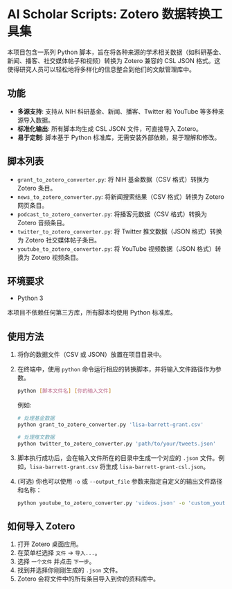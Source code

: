 # AI Scholar Scripts: Zotero 数据转换工具集

本项目包含一系列 Python 脚本，旨在将各种来源的学术相关数据（如科研基金、新闻、播客、社交媒体帖子和视频）转换为 Zotero 兼容的 CSL JSON 格式。这使得研究人员可以轻松地将多样化的信息整合到他们的文献管理库中。

## 功能

- **多源支持**: 支持从 NIH 科研基金、新闻、播客、Twitter 和 YouTube 等多种来源导入数据。
- **标准化输出**: 所有脚本均生成 CSL JSON 文件，可直接导入 Zotero。
- **易于定制**: 脚本基于 Python 标准库，无需安装外部依赖，易于理解和修改。

## 脚本列表

- `grant_to_zotero_converter.py`: 将 NIH 基金数据（CSV 格式）转换为 Zotero 条目。
- `news_to_zotero_converter.py`: 将新闻搜索结果（CSV 格式）转换为 Zotero 网页条目。
- `podcast_to_zotero_converter.py`: 将播客元数据（CSV 格式）转换为 Zotero 音频条目。
- `twitter_to_zotero_converter.py`: 将 Twitter 推文数据（JSON 格式）转换为 Zotero 社交媒体帖子条目。
- `youtube_to_zotero_converter.py`: 将 YouTube 视频数据（JSON 格式）转换为 Zotero 视频条目。

## 环境要求

- Python 3

本项目不依赖任何第三方库，所有脚本均使用 Python 标准库。

## 使用方法

1.  将你的数据文件（CSV 或 JSON）放置在项目目录中。
2.  在终端中，使用 `python` 命令运行相应的转换脚本，并将输入文件路径作为参数。

    ```bash
    python [脚本文件名] [你的输入文件]
    ```

    例如:
    ```bash
    # 处理基金数据
    python grant_to_zotero_converter.py 'lisa-barrett-grant.csv'

    # 处理推文数据
    python twitter_to_zotero_converter.py 'path/to/your/tweets.json'
    ```
3.  脚本执行成功后，会在输入文件所在的目录中生成一个对应的 `.json` 文件。例如，`lisa-barrett-grant.csv` 将生成 `lisa-barrett-grant-csl.json`。
4.  (可选) 你也可以使用 `-o` 或 `--output_file` 参数来指定自定义的输出文件路径和名称：
    ```bash
    python youtube_to_zotero_converter.py 'videos.json' -o 'custom_youtube_zotero.json'
    ```

## 如何导入 Zotero

1.  打开 Zotero 桌面应用。
2.  在菜单栏选择 `文件` -> `导入...`。
3.  选择 `一个文件` 并点击 `下一步`。
4.  找到并选择你刚刚生成的 `.json` 文件。
5.  Zotero 会将文件中的所有条目导入到你的资料库中。 